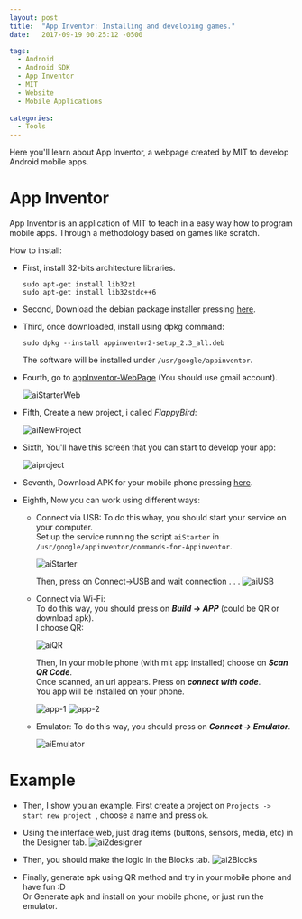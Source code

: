 ```yaml
---
layout: post
title:  "App Inventor: Installing and developing games."
date:   2017-09-19 00:25:12 -0500

tags:
  - Android
  - Android SDK
  - App Inventor
  - MIT
  - Website
  - Mobile Applications
  
categories:
  - Tools
---
```


Here you'll learn about App Inventor, a webpage created by MIT to develop Android mobile apps.

# App Inventor

App Inventor is an application of MIT to teach in a easy way how to program mobile apps. Through a methodology based on games like scratch.

How to install:

* First, install 32-bits architecture libraries.

      sudo apt-get install lib32z1
      sudo apt-get install lib32stdc++6

* Second, Download the debian package installer pressing [here](http://appinv.us/aisetup_linux_deb).

* Third, once downloaded, install using dpkg command:

      sudo dpkg --install appinventor2-setup_2.3_all.deb

  The software will be installed under `/usr/google/appinventor`.

* Fourth, go to [appInventor-WebPage](http://ai2.appinventor.mit.edu/) (You should use gmail account).

  ![aiStarterWeb][aiStarterWebi]

* Fifth, Create a new project, i called *FlappyBird*:

  ![aiNewProject][newProject]

* Sixth, You'll have this screen that you can start to develop your app:

  ![aiproject][project]

* Seventh, Download APK for your mobile phone pressing [here](http://appinv.us/companion).

* Eighth, Now you can work using different ways:

    - Connect via USB:
        To do this whay, you should start your service on your computer.  
        Set up the service running the script `aiStarter` in `/usr/google/appinventor/commands-for-Appinventor`.

        ![aiStarter][aiStarterprocess]
        
        Then, press on Connect->USB and wait connection . . .
        ![aiUSB][USB]
    
    
    - Connect via Wi-Fi:  
        To do this way, you should press on **_Build -> APP_** (could be QR or download apk).  
        I choose QR:
        
        ![aiQR][QR]
        
        Then, In your mobile phone (with mit app installed) choose on **_Scan QR Code_**.  
        Once scanned, an url appears. Press on **_connect with code_**.  
        You app will be installed on your phone.
        
        ![app-1][app1] ![app-2][app2]

    - Emulator:
        To do this way, you should press on **_Connect -> Emulator_**.
        
        ![aiEmulator][emulator]

# Example

* Then, I show you an example. First create a project on `Projects -> start new project `, choose a name and press `ok`.

* Using the interface web, just drag items (buttons, sensors, media, etc) in the Designer tab.
  ![ai2designer][ai2-designer]

* Then, you should make the logic in the Blocks tab.
  ![ai2Blocks][ai2-blocks]
    
* Finally, generate apk using QR method and try in your mobile phone and have fun :D  
  Or Generate apk and install on your mobile phone, or just run the emulator.


[aiStarterprocess]:   /assets/tools/appInventor/aiStarter.png
[aiStarterWebi]:      /assets/tools/appInventor/appInventor-web.png
[newProject]:         /assets/tools/appInventor/appInventor-newproject.png
[project]:            /assets/tools/appInventor/appInventor-projectblank.png
[QR]:                 /assets/tools/appInventor/appInventor-build.png
[USB]:                /assets/tools/appInventor/appInventor-USB.png
[app1]:               /assets/tools/appInventor/appInventor-app1.png
[app2]:               /assets/tools/appInventor/appInventor-app2.png
[emulator]:           /assets/tools/appInventor/appInventor-emulator.png
[ai2-designer]:       /assets/tools/appInventor/appInventor-example_designer.png
[ai2-blocks]:         /assets/tools/appInventor/appInventor-example_blocks.png

